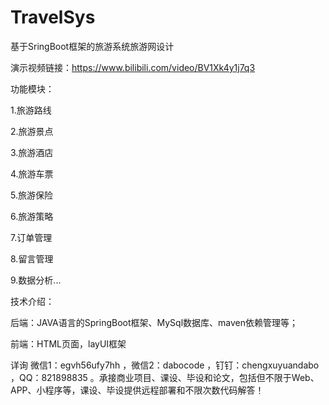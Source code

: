 # TravelSys
基于SringBoot框架的旅游系统旅游网设计

演示视频链接：https://www.bilibili.com/video/BV1Xk4y1j7q3

功能模块：

1.旅游路线

2.旅游景点

3.旅游酒店

4.旅游车票

5.旅游保险

6.旅游策略

7.订单管理

8.留言管理

9.数据分析...

技术介绍：

后端：JAVA语言的SpringBoot框架、MySql数据库、maven依赖管理等；

前端：HTML页面，layUI框架

详询 微信1：egvh56ufy7hh ，微信2：dabocode ，钉钉：chengxuyuandabo ，QQ：821898835 。承接商业项目、课设、毕设和论文，包括但不限于Web、APP、小程序等，课设、毕设提供远程部署和不限次数代码解答！
